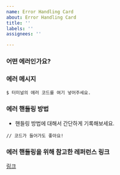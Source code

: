 ```yaml
---
name: Error Handling Card
about: Error Handling Card
title: ''
labels: ''
assignees: ''

---
```


### 어떤 에러인가요?

### 에러 메시지

```
$ 터미널의 에러 코드를 여기 넣어주세요.
```

### 에러 핸들링 방법

- 핸들링 방법에 대해서 간단하게 기록해보세요.
```
// 코드가 들어가도 좋아요!
```

### 에러 핸들링을 위해 참고한 레퍼런스 링크
[링크]()
